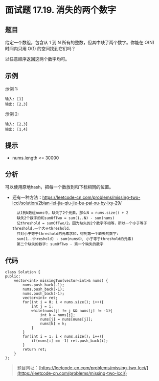 # 面试题 17.19. 消失的两个数字

## 题目

给定一个数组，包含从 1 到 N 所有的整数，但其中缺了两个数字。你能在 O(N) 时间内只用 O(1) 的空间找到它们吗？

以任意顺序返回这两个数字均可。

## 示例

示例 1:

	输入: [1]
	输出: [2,3]

示例 2:

	输入: [2,3]
	输出: [1,4]

## 提示

* nums.length <= 30000

## 分析

可以使用原地hash，把每一个数放到和下标相同的位置。

* 还有一种方法：https://leetcode-cn.com/problems/missing-two-lcci/solution/2bian-lei-jia-qiu-jie-bu-pai-xu-by-lxy-29/

		从1到N数组nums中，缺失了2个元素。那么N = nums.size() + 2
		缺失2个数字的和sumOfTwo = sum(1..N) - sum(nums)
		记threshold = sumOfTwo/2。因为缺失的2个数字不相等，所以一个小于等于threshold,一个大于threshold。
		只对小于等于threshold的元素求和，得到第一个缺失的数字:
		sum(1..threshold) - sum(nums中, 小于等于threshold的元素)
		第二个缺失的数字: sumOfTwo - 第一个缺失的数字

## 代码
	
	class Solution {
	public:
	    vector<int> missingTwo(vector<int>& nums) {
	        nums.push_back(-1);
	        nums.push_back(-1);
	        nums.push_back(-1);
	        vector<int> ret;
	        for(int i = 0; i < nums.size(); i++){
	            int j = i;
	            while(nums[j] != j && nums[j] != -1){
	                int k = nums[j];
	                nums[j] = nums[nums[j]];
	                nums[k] = k;
	            }
	        }
	        for(int i = 1; i < nums.size(); i++){
	            if(nums[i] == -1) ret.push_back(i);
	        }
	        return ret;
	    }
	};

> 题目网址：[https://leetcode-cn.com/problems/missing-two-lcci/](https://leetcode-cn.com/problems/missing-two-lcci/)